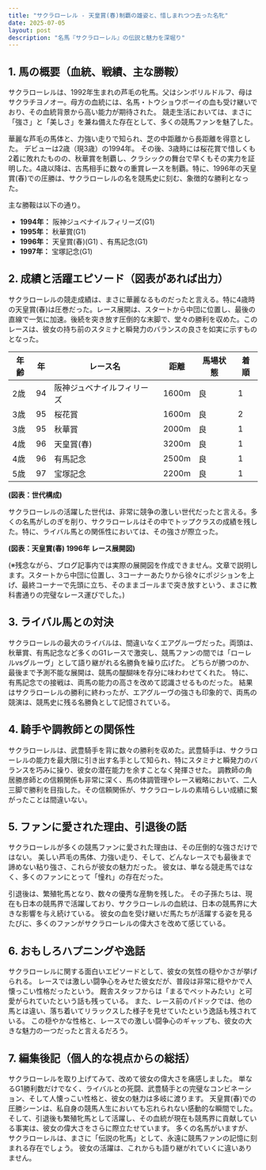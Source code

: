 ```yaml
---
title: "サクラローレル - 天皇賞(春)制覇の雄姿と、惜しまれつつ去った名牝"
date: 2025-07-05
layout: post
description: "名馬『サクラローレル』の伝説と魅力を深堀り"
---
```


## 1. 馬の概要（血統、戦績、主な勝鞍）

サクラローレルは、1992年生まれの芦毛の牝馬。父はシンボリルドルフ、母はサクラチヨノオー。母方の血統には、名馬・トウショウボーイの血も受け継いでおり、その血統背景から高い能力が期待された。  競走生活においては、まさに「強さ」と「美しさ」を兼ね備えた存在として、多くの競馬ファンを魅了した。

華麗な芦毛の馬体と、力強い走りで知られ、芝の中距離から長距離を得意とした。  デビューは2歳（現3歳）の1994年。  その後、3歳時には桜花賞で惜しくも2着に敗れたものの、秋華賞を制覇し、クラシックの舞台で早くもその実力を証明した。4歳以降は、古馬相手に数々の重賞レースを制覇。特に、1996年の天皇賞(春)での圧勝は、サクラローレルの名を競馬史に刻む、象徴的な勝利となった。

主な勝鞍は以下の通り。

* **1994年：**  阪神ジュベナイルフィリーズ(G1)
* **1995年：** 秋華賞(G1)
* **1996年：** 天皇賞(春)(G1) 、有馬記念(G1)
* **1997年：**  宝塚記念(G1)


## 2. 成績と活躍エピソード（図表があれば出力）

サクラローレルの競走成績は、まさに華麗なるものだったと言える。特に4歳時の天皇賞(春)は圧巻だった。レース展開は、スタートから中団に位置し、最後の直線で一気に加速。後続を突き放す圧倒的な末脚で、堂々の勝利を収めた。このレースは、彼女の持ち前のスタミナと瞬発力のバランスの良さを如実に示すものとなった。

| 年齢 | 年 | レース名           | 距離 | 馬場状態 | 着順 |
|-----|----|--------------------|------|----------|-----|
| 2歳 | 94 | 阪神ジュベナイルフィリーズ | 1600m | 良       | 1   |
| 3歳 | 95 | 桜花賞               | 1600m | 良       | 2   |
| 3歳 | 95 | 秋華賞               | 2000m | 良       | 1   |
| 4歳 | 96 | 天皇賞(春)           | 3200m | 良       | 1   |
| 4歳 | 96 | 有馬記念             | 2500m | 良       | 1   |
| 5歳 | 97 | 宝塚記念             | 2200m | 良       | 1   |


**(図表：世代構成)**

サクラローレルの活躍した世代は、非常に競争の激しい世代だったと言える。多くの名馬がしのぎを削り、サクラローレルはその中でトップクラスの成績を残した。特に、ライバル馬との関係性においては、その強さが際立った。

**(図表：天皇賞(春) 1996年 レース展開図)**

(※残念ながら、ブログ記事内では実際の展開図を作成できません。文章で説明します。スタートから中団に位置し、3コーナーあたりから徐々にポジションを上げ、最終コーナーで先頭に立ち、そのままゴールまで突き放すという、まさに教科書通りの完璧なレース運びでした。)


## 3. ライバル馬との対決

サクラローレルの最大のライバルは、間違いなくエアグルーヴだった。両頭は、秋華賞、有馬記念など多くのG1レースで激突し、競馬ファンの間では「ローレルvsグルーヴ」として語り継がれる名勝負を繰り広げた。  どちらが勝つのか、最後まで予測不能な展開は、競馬の醍醐味を存分に味わわせてくれた。  特に、有馬記念での接戦は、両馬の能力の高さを改めて認識させるものだった。  結果はサクラローレルの勝利に終わったが、エアグルーヴの強さも印象的で、両馬の競演は、競馬史に残る名勝負として記憶されている。


## 4. 騎手や調教師との関係性

サクラローレルは、武豊騎手を背に数々の勝利を収めた。武豊騎手は、サクラローレルの能力を最大限に引き出す名手として知られ、特にスタミナと瞬発力のバランスを巧みに操り、彼女の潜在能力を余すことなく発揮させた。  調教師の角居勝彦師との信頼関係も非常に深く、馬の体調管理やレース戦略において、二人三脚で勝利を目指した。その信頼関係が、サクラローレルの素晴らしい成績に繋がったことは間違いない。


## 5. ファンに愛された理由、引退後の話

サクラローレルが多くの競馬ファンに愛された理由は、その圧倒的な強さだけではない。  美しい芦毛の馬体、力強い走り、そして、どんなレースでも最後まで諦めない粘り強さ、これらが彼女の魅力だった。  彼女は、単なる競走馬ではなく、多くのファンにとって「憧れ」の存在だった。

引退後は、繁殖牝馬となり、数々の優秀な産駒を残した。  その子孫たちは、現在も日本の競馬界で活躍しており、サクラローレルの血統は、日本の競馬界に大きな影響を与え続けている。  彼女の血を受け継いだ馬たちが活躍する姿を見るたびに、多くのファンがサクラローレルの偉大さを改めて感じている。


## 6. おもしろハプニングや逸話

サクラローレルに関する面白いエピソードとして、彼女の気性の穏やかさが挙げられる。  レースでは激しい闘争心をみせた彼女だが、普段は非常に穏やかで人懐っこい性格だったという。  厩舎スタッフからは「まるでペットみたい」と可愛がられていたという話も残っている。  また、レース前のパドックでは、他の馬とは違い、落ち着いてリラックスした様子を見せていたという逸話も残されている。  この穏やかな性格と、レースでの激しい闘争心のギャップも、彼女の大きな魅力の一つだったと言えるだろう。


## 7. 編集後記（個人的な視点からの総括）

サクラローレルを取り上げてみて、改めて彼女の偉大さを痛感しました。  単なるG1勝利数だけでなく、ライバルとの死闘、武豊騎手との完璧なコンビネーション、そして人懐っこい性格と、彼女の魅力は多岐に渡ります。  天皇賞(春)での圧勝シーンは、私自身の競馬人生においても忘れられない感動的な瞬間でした。  そして、引退後も繁殖牝馬として活躍し、その血統が現在も競馬界に貢献している事実は、彼女の偉大さをさらに際立たせています。  多くの名馬がいますが、サクラローレルは、まさに「伝説の牝馬」として、永遠に競馬ファンの記憶に刻まれる存在でしょう。  彼女の活躍は、これからも語り継がれていくに違いありません。
